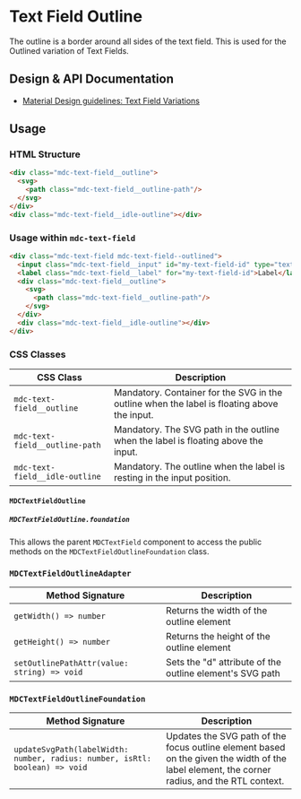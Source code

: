 <!--docs:
title: "Text Field Outline"
layout: detail
section: components
excerpt: "The outline is a border around the text field"
iconId: text_field
path: /catalog/input-controls/text-fields/outline/
-->

# Text Field Outline

The outline is a border around all sides of the text field. This is used for the Outlined variation of Text Fields.

## Design & API Documentation

<ul class="icon-list">
  <li class="icon-list-item icon-list-item--spec">
    <a href="https://material.io/guidelines/components/text-fields.html#text-fields-field-variations">Material Design guidelines: Text Field Variations</a>
  </li>
</ul>

## Usage

### HTML Structure

```html
<div class="mdc-text-field__outline">
  <svg>
    <path class="mdc-text-field__outline-path"/>
  </svg>
</div>
<div class="mdc-text-field__idle-outline"></div>
```

### Usage within `mdc-text-field`

```html
<div class="mdc-text-field mdc-text-field--outlined">
  <input class="mdc-text-field__input" id="my-text-field-id" type="text">
  <label class="mdc-text-field__label" for="my-text-field-id">Label</label>
  <div class="mdc-text-field__outline">
    <svg>
      <path class="mdc-text-field__outline-path"/>
    </svg>
  </div>
  <div class="mdc-text-field__idle-outline"></div>
</div>
```

### CSS Classes

CSS Class | Description
--- | ---
`mdc-text-field__outline` | Mandatory. Container for the SVG in the outline when the label is floating above the input.
`mdc-text-field__outline-path` | Mandatory. The SVG path in the outline when the label is floating above the input.
`mdc-text-field__idle-outline` | Mandatory. The outline when the label is resting in the input position.

#### `MDCTextFieldOutline`

##### `MDCTextFieldOutline.foundation`

This allows the parent `MDCTextField` component to access the public methods on the `MDCTextFieldOutlineFoundation` class.

### `MDCTextFieldOutlineAdapter`

Method Signature | Description
--- | ---
`getWidth() => number` | Returns the width of the outline element
`getHeight() => number` | Returns the height of the outline element
`setOutlinePathAttr(value: string) => void` | Sets the "d" attribute of the outline element's SVG path

### `MDCTextFieldOutlineFoundation`

Method Signature | Description
--- | ---
`updateSvgPath(labelWidth: number, radius: number, isRtl: boolean) => void` | Updates the SVG path of the focus outline element based on the given the width of the label element, the corner radius, and the RTL context.

